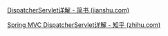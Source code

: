 [DispatcherServlet详解 - 简书 (jianshu.com)](https://www.jianshu.com/p/9b7883c6a1a0)

[Spring MVC DispatcherServlet详解 - 知乎 (zhihu.com)](https://zhuanlan.zhihu.com/p/22420952)